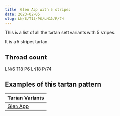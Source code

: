 ```yaml
---
title: Glen App with 5 stripes
date: 2023-02-05
slug: LN/6/T18/P6/LN18/P/74
---
```

This is a list of all the tartan sett variants with 5 stripes.

It is a 5 stripes tartan.


## Thread count
LN/6 T18 P6 LN18 P/74

## Examples of this tartan pattern

| Tartan Variants |
|---------------|
| [Glen App](/variants/ln/6/t18/p6/ln18/p/74-lne0e0e0-p800080-t703000)||
